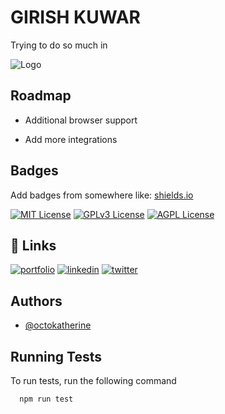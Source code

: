 
# GIRISH KUWAR

Trying to do so much in 


![Logo](https://cdn.dribbble.com/userupload/2445208/file/original-36e8f98866a8475c749554b2e3cecf95.png?resize=400x0)


## Roadmap

- Additional browser support

- Add more integrations


## Badges

Add badges from somewhere like: [shields.io](https://shields.io/)

[![MIT License](https://img.shields.io/badge/License-MIT-green.svg)](https://choosealicense.com/licenses/mit/)
[![GPLv3 License](https://img.shields.io/badge/License-GPL%20v3-yellow.svg)](https://opensource.org/licenses/)
[![AGPL License](https://img.shields.io/badge/license-AGPL-blue.svg)](http://www.gnu.org/licenses/agpl-3.0)


## 🔗 Links
[![portfolio](https://img.shields.io/badge/my_portfolio-000?style=for-the-badge&logo=ko-fi&logoColor=white)](https://katherineoelsner.com/)
[![linkedin](https://img.shields.io/badge/linkedin-0A66C2?style=for-the-badge&logo=linkedin&logoColor=white)](https://www.linkedin.com/)
[![twitter](https://img.shields.io/badge/twitter-1DA1F2?style=for-the-badge&logo=twitter&logoColor=white)](https://twitter.com/)


## Authors

- [@octokatherine](https://www.github.com/octokatherine)


## Running Tests

To run tests, run the following command

```bash
  npm run test
```

